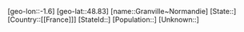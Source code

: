 ﻿---
location: [48.83,-1.6]
type: City
tags:
- geo/City


SpocWebEntityId: 30543
isDeleted: false
confidential: public

---
[geo-lon::-1.6]
[geo-lat::48.83]
[name::Granville~Normandie]
[State::]
[Country::[[France]]]
[StateId::]
[Population::]
[Unknown::]

